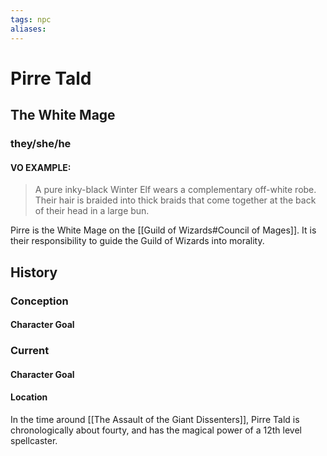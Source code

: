 ```yaml
---
tags: npc
aliases:
---
```

# Pirre Tald
## The White Mage
### they/she/he
#### VO EXAMPLE:

> A pure inky-black Winter Elf wears a complementary off-white robe. Their hair is braided into thick braids that come together at the back of their head in a large bun.

Pirre is the White Mage on the [[Guild of Wizards#Council of Mages]]. It is their responsibility to guide the Guild of Wizards into morality.

## History
### Conception
#### Character Goal
### Current
#### Character Goal
#### Location

In the time around [[The Assault of the Giant Dissenters]], Pirre Tald is chronologically about fourty, and has the magical power of a 12th level spellcaster.